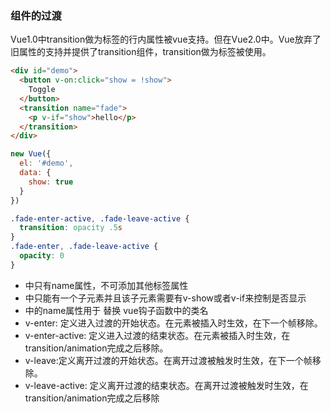 ### 组件的过渡  
Vue1.0中transition做为标签的行内属性被vue支持。但在Vue2.0中。Vue放弃了旧属性的支持并提供了transition组件，transition做为标签被使用。  
```html
<div id="demo">                                                                                                         
  <button v-on:click="show = !show">
    Toggle
  </button>
  <transition name="fade">
    <p v-if="show">hello</p>
  </transition>
</div>
```
```js
new Vue({
  el: '#demo',
  data: {
    show: true
  }
})
```
```css
.fade-enter-active, .fade-leave-active {
  transition: opacity .5s
}
.fade-enter, .fade-leave-active {
  opacity: 0
}
```
-  <transition>中只有name属性，不可添加其他标签属性  
-  <transition>中只能有一个子元素并且该子元素需要有v-show或者v-if来控制是否显示  
-  <transition>中的name属性用于 替换 vue钩子函数中的类名
-  v-enter: 定义进入过渡的开始状态。在元素被插入时生效，在下一个帧移除。
-  v-enter-active: 定义进入过渡的结束状态。在元素被插入时生效，在transition/animation完成之后移除。
-  v-leave:定义离开过渡的开始状态。在离开过渡被触发时生效，在下一个帧移除。
-  v-leave-active: 定义离开过渡的结束状态。在离开过渡被触发时生效，在transition/animation完成之后移除
